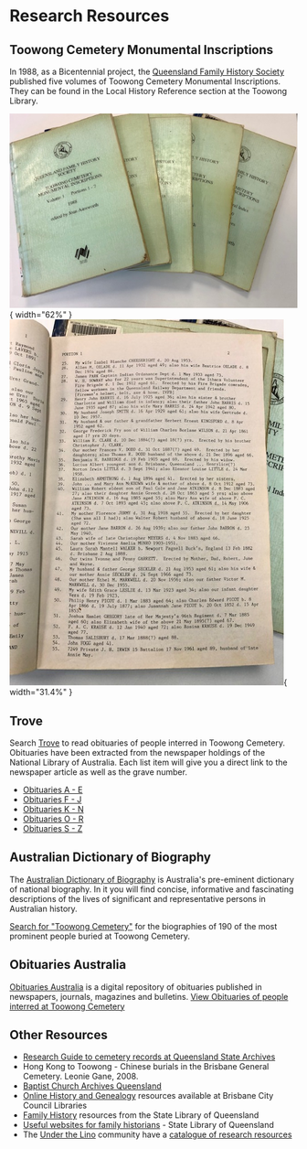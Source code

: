 

# Research Resources

<!--
## Our Research 

In 1999, the Friend of Toowong Cemetery published *Extraordinary Stories of Ordinary People* containing stories about people interred at Toowong Cemetery contributed by their descendants. It can be found in the Local History Reference section at the Toowong Library. 

![](../assets/extraordinary-stories.jpg){ width="32%" }

We plan to expand and re-issue this publication.

!!! question "Volunteer - share a family story"

    If you would like your family's story to be considered for adding to the next edition, please fill in the [Biographical Details Form](https://forms.gle/4f743ggeHM3BiY2c8).
    
-->

## Toowong Cemetery Monumental Inscriptions

In 1988, as a Bicentennial project, the [Queensland Family History Society](https://www.qfhs.org.au) published five volumes of Toowong Cemetery Monumental Inscriptions. They can be found in the Local History Reference section at the Toowong Library. 

![](../assets/toowong-cemetery-monumental-inscriptions.jpg){ width="62%" } ![](../assets/toowong-cemetery-monumental-inscriptions-2.jpg){ width="31.4%" }

<!--
!!! question "Volunteer - help us digitise content"

    We'd like to explore digitising this historic record and creating a linked database to other historic resources. Do you know an efficient way to scan and OCR large books? 
--> 

## Trove

Search [Trove](https://trove.nla.gov.au) to read obituaries of people interred in Toowong Cemetery. Obituaries have been extracted from the newspaper holdings of the National Library of Australia. Each list item will give you a direct link to the newspaper article as well as the grave number.

- [Obituaries A - E](http://trove.nla.gov.au/list?id=4457)
- [Obituaries F - J](http://trove.nla.gov.au/list?id=4461)
- [Obituaries K - N](http://trove.nla.gov.au/list?id=4454)
- [Obituaries O - R](http://trove.nla.gov.au/list?id=4453)
- [Obituaries S - Z](http://trove.nla.gov.au/list?id=4430)

## Australian Dictionary of Biography

The [Australian Dictionary of Biography](http://adb.anu.edu.au/) is Australia's pre-eminent dictionary of national biography. In it you will find concise, informative and fascinating descriptions of the lives of significant and representative persons in Australian history.

[Search for "Toowong Cemetery"](https://adb.anu.edu.au/biographies/search/?scope=all&query=Toowong+Cemetery+&x=55&y=11&rs=) for the biographies of 190 of the most prominent people buried at Toowong Cemetery.

## Obituaries Australia

[Obituaries Australia](https://oa.anu.edu.au) is a digital repository of obituaries published in newspapers, journals, magazines and bulletins. [View Obituaries of people interred at Toowong Cemetery](https://oa.anu.edu.au/obituaries/search/?scope=all&query=Toowong+Cemetery+&x=85&y=18&rs=)

<!--
Obituaries Australia is a new initiative of the National Centre of Biography at the Australian National University. Enter "Toowong Cemetery" in the text search box at http://oa.anu.edu.au/ for the obituaries of people buried at Toowong Cemetery who formed Brisbane's social fabric.
-->

## Other Resources

- [Research Guide to cemetery records at Queensland State Archives](https://www.publications.qld.gov.au/ckan-publications-attachments-prod/resources/3b2f93a8-3229-4739-bae5-a130fb199cf9/research-guide-to-cemetery-records.pdf)
- Hong Kong to Toowong - Chinese burials in the Brisbane General Cemetery. Leonie Gane, 2008.
- [Baptist Church Archives Queensland](https://www.bhsq.org/barq/)
- [Online History and Genealogy](https://library-brisbane.ent.sirsidynix.net.au/client/en_AU/eLibCat/?rm=ONLINE+RESOURC0%7C%7C%7C1%7C%7C%7C0%7C%7C%7Ctrue&dt=list#History) resources available at Brisbane City Council Libraries
- [Family History](https://www.slq.qld.gov.au/research-collections/family-history) resources from the State Library of Queensland
- [Useful websites for family historians](https://www.slq.qld.gov.au/research-collections/family-history/useful-websites-family-historians) - State Library of Queensland
- The [Under the Lino](http://www.underthelino.com.au) community have a [catalogue of research resources](http://www.underthelino.com.au/resources/)
